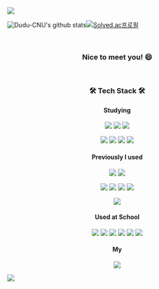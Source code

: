 
<img src="https://capsule-render.vercel.app/api?type=rect&color=timeGradient&height=200&section=header&text=Dudu&%20render&fontSize=90"/>

<p align="center">

![Dudu-CNU's github stats](https://github-readme-stats.vercel.app/api?username=Dudu-Kim&show_icons=true&theme=react)[![Solved.ac프로필](http://mazassumnida.wtf/api/pastel/generate_badge?boj=dkeya)](https://solved.ac/dkeya)  
  
</p> 

<br />
  <!-- <h3 align="center">I’m currently learning about React & TypeScript.</h3> -->
  <h3 align="center">Nice to meet you! 😄  </h3>
<br />
<h3 align="center"><b>🛠 Tech Stack 🛠</b></h3>
<h4 align="center"><b>Studying</b></h4>
<p align="center">
<img src="https://img.shields.io/badge/Flutter-c7cdd4?style=flat-square&logo=Flutter&logoColor=skyblue"/>
<img src="https://img.shields.io/badge/Kotlin-227ce3?style=flat-square&logo=Kotlin&logoColor=orange"/>
<img src="https://img.shields.io/badge/C%23-3fe322?style=flat-square&logo=Csharp&logoColor=white"/>  
</p>

<p align="center">
<img src="https://img.shields.io/badge/React-61DAFB?style=flat-square&logo=React&logoColor=white"/>
<img src="https://img.shields.io/badge/Redux-764ABC?style=flat-square&logo=Redux&logoColor=white"/>
<img src="https://img.shields.io/badge/NGINX-009639?style=flat-square&logo=NGINX&logoColor=white"/>
<img src="https://img.shields.io/badge/Node.js-339933?style=flat-square&logo=Node.js&logoColor=white"/>
</p>

<h4 align="center">Previously I used</h4>
<p align="center">
<img src="https://img.shields.io/badge/Java-007396?style=flat-square&logo=Java&logoColor=white"/>
<img src="https://img.shields.io/badge/Python-3776AB?style=flat-square&logo=Python&logoColor=white"/>
</p>

<p align="center">
<img src="https://img.shields.io/badge/JavaScript-F7DF1E?style=flat-square&logo=JavaScript&logoColor=white"/>
<img src="https://img.shields.io/badge/HTML-E34F26?style=flat-square&logo=HTML&logoColor=white"/>
<img src="https://img.shields.io/badge/CSS3-1572B6?style=flat-square&logo=CSS3&logoColor=white"/>
<img src="https://img.shields.io/badge/Bootstrap-7952B3?style=flat-square&logo=Bootstrap&logoColor=white"/>  
</p>

<p align="center">
<img src="https://img.shields.io/badge/Docker-2496ED?style=flat-square&logo=Docker&logoColor=white"/>
</p>

<h4 align="center">Used at School</h4>
<p align="center">
<img src="https://img.shields.io/badge/Spring-003300?style=flat-square&logo=Spring&logoColor=lightgreen"/>
<img src="https://img.shields.io/badge/Linux-FCC624?style=flat-square&logo=Linux&logoColor=white"/>
<img src="https://img.shields.io/badge/Ubuntu-E95420?style=flat-square&logo=Ubuntu&logoColor=white"/>
<img src="https://img.shields.io/badge/Ocaml-000000?style=flat-square&logo=Ocaml&logoColor=yellow"/>
<img src="https://img.shields.io/badge/C-A8B9CC?style=flat-square&logo=C&logoColor=white"/>
<img src="https://img.shields.io/badge/C++-00599C?style=flat-square&logo=C%2B%2B&logoColor=white"/>
</p>

<h4 align="center"> My </h4>
<p align="center">
<a href="https://velog.io/@k0s0a7"><img src="https://img.shields.io/badge/Velog-66FFCC?style=flat-square&logo=Vimeo&logoColor=white"/></a>
</p>
<img src="https://capsule-render.vercel.app/api?type=rect&color=timeGradient&height=150&section=footer&%20render&fontSize=90"/>
